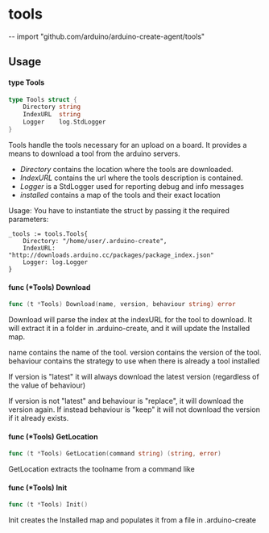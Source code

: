 # tools
--
    import "github.com/arduino/arduino-create-agent/tools"


## Usage

#### type Tools

```go
type Tools struct {
	Directory string
	IndexURL  string
	Logger    log.StdLogger
}
```

Tools handle the tools necessary for an upload on a board. It provides a means
to download a tool from the arduino servers.

- *Directory* contains the location where the tools are downloaded.
- *IndexURL* contains the url where the tools description is contained.
- *Logger* is a StdLogger used for reporting debug and info messages
- *installed* contains a map of the tools and their exact location

Usage: You have to instantiate the struct by passing it the required parameters:

    _tools := tools.Tools{
        Directory: "/home/user/.arduino-create",
        IndexURL: "http://downloads.arduino.cc/packages/package_index.json"
        Logger: log.Logger
    }

#### func (*Tools) Download

```go
func (t *Tools) Download(name, version, behaviour string) error
```
Download will parse the index at the indexURL for the tool to download. It will
extract it in a folder in .arduino-create, and it will update the Installed map.

name contains the name of the tool. version contains the version of the tool.
behaviour contains the strategy to use when there is already a tool installed

If version is "latest" it will always download the latest version (regardless of
the value of behaviour)

If version is not "latest" and behaviour is "replace", it will download the
version again. If instead behaviour is "keep" it will not download the version
if it already exists.

#### func (*Tools) GetLocation

```go
func (t *Tools) GetLocation(command string) (string, error)
```
GetLocation extracts the toolname from a command like

#### func (*Tools) Init

```go
func (t *Tools) Init()
```
Init creates the Installed map and populates it from a file in .arduino-create
